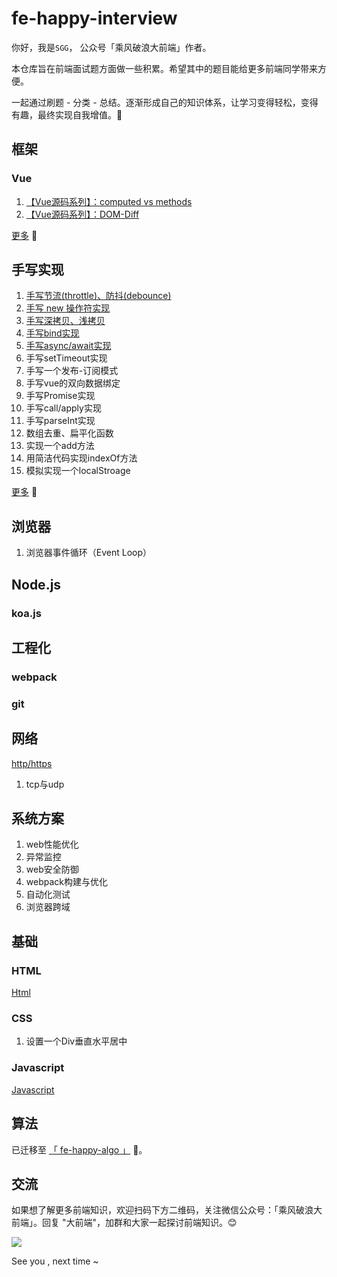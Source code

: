 # fe-happy-interview

你好，我是`SGG`， 公众号「乘风破浪大前端」作者。 

本仓库旨在前端面试题方面做一些积累。希望其中的题目能给更多前端同学带来方便。

一起通过刷题 - 分类 - 总结。逐渐形成自己的知识体系，让学习变得轻松，变得有趣，最终实现自我增值。🚀

## 框架

### Vue

1. [【Vue源码系列】：computed vs methods](https://github.com/szjxxy/fe-happy-interview/issues/9)
2. [【Vue源码系列】：DOM-Diff](https://github.com/szjxxy/fe-happy-interview/issues/8)

[更多](https://github.com/szjxxy/fe-happy-interview/blob/master/vue/index.md) 🚀

## 手写实现

1. [手写节流(throttle)、防抖(debounce)](https://github.com/szjxxy/fe-happy-interview/issues/5)
2. [手写 new 操作符实现](https://github.com/szjxxy/fe-happy-interview/issues/6)
3. [手写深拷贝、浅拷贝](https://github.com/szjxxy/fe-happy-interview/issues/7)
4. [手写bind实现](https://github.com/szjxxy/fe-happy-interview/issues/4)
5. [手写async/await实现](https://github.com/szjxxy/fe-happy-interview/issues/10)
6. 手写setTimeout实现
7. 手写一个发布-订阅模式
8. 手写vue的双向数据绑定
9. 手写Promise实现
10. 手写call/apply实现
11. 手写parseInt实现
12. 数组去重、扁平化函数
13. 实现一个add方法
14. 用简洁代码实现indexOf方法
15. 模拟实现一个localStroage

[更多](https://github.com/szjxxy/fe-happy-interview/blob/master/chapter/code.md) 🚀

## 浏览器

1. 浏览器事件循环（Event Loop）

## Node.js

### koa.js



## 工程化

### webpack

### git

## 网络

[http/https](https://github.com/szjxxy/fe-happy-interview/blob/master/chapter/http.md)

1. tcp与udp

## 系统方案

1. web性能优化
2. 异常监控
3. web安全防御
4. webpack构建与优化
5. 自动化测试
6. 浏览器跨域

## 基础

### HTML

[Html](https://github.com/szjxxy/fe-happy-interview/blob/master/chapter/html.md)

### CSS

1. 设置一个Div垂直水平居中

### Javascript

[Javascript](https://github.com/szjxxy/fe-happy-interview/blob/master/chapter/javascript.md)

## 算法
已迁移至  [「 fe-happy-algo 」](https://github.com/szjxxy/fe-happy-algo) 🚀。

## 交流
如果想了解更多前端知识，欢迎扫码下方二维码，关注微信公众号：「乘风破浪大前端」。回复 "大前端"，加群和大家一起探讨前端知识。😊

![](https://tva1.sinaimg.cn/large/0081Kckwly1gk2rjhye7dj3076076mxm.jpg)

See you , next time ~

